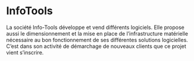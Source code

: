 # InfoTools
La société Info-Tools développe et vend différents logiciels. Elle propose aussi le dimensionnement et la mise en place de l’infrastructure matérielle nécessaire au bon fonctionnement de ses différentes solutions logicielles. C’est dans son activité de démarchage de nouveaux clients que ce projet vient s’inscrire.
